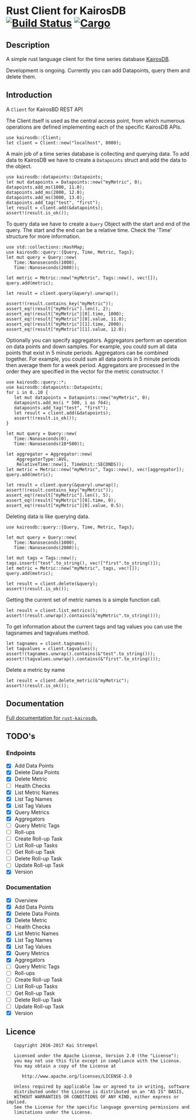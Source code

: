 # Rust Client for KairosDB &emsp; [![Build Status](https://api.travis-ci.org/kstrempel/rust-kairosdb.svg?branch=master)](https://travis-ci.org/kstrempel/rust-kairosdb) [![Cargo](https://img.shields.io/crates/v/kairosdb.svg)](https://crates.io/crates/kairosdb)

## Description

A simple rust language client for the time series database [KairosDB](http://kairosdb.github.io/).

Development is ongoing. Currently you can add Datapoints, query them and delete them.

## Introduction


A `Client` for KairosBD REST API

The Client itself is used as the central access point, from which
numerous operations are defined implementing each of the specific
KairosDB APIs.

```
use kairosdb::Client;
let client = Client::new("localhost", 8080);
```

A main job of a time series database is collecting and querying data.
To add data to KairosDB we have to create a `Datapoints` struct and add
the data to the object.

```
use kairosdb::datapoints::Datapoints;
let mut datapoints = Datapoints::new("myMetric", 0);
datapoints.add_ms(1000, 11.0);
datapoints.add_ms(2000, 12.0);
datapoints.add_ms(3000, 13.0);
datapoints.add_tag("test", "first");
let result = client.add(&datapoints);
assert!(result.is_ok());
```

To query data we have to create a `Query` Object with the start and end
of the query. The start and the end can be a relative time. Check the
'Time' structure for more information.

```
use std::collections::HashMap;
use kairosdb::query::{Query, Time, Metric, Tags};
let mut query = Query::new(
   Time::Nanoseconds(1000),
   Time::Nanoseconds(2000));

let metric = Metric::new("myMetric", Tags::new(), vec![]);
query.add(metric);

let result = client.query(&query).unwrap();

assert!(result.contains_key("myMetric"));
assert_eq!(result["myMetric"].len(), 2);
assert_eq!(result["myMetric"][0].time, 1000);
assert_eq!(result["myMetric"][0].value, 11.0);
assert_eq!(result["myMetric"][1].time, 2000);
assert_eq!(result["myMetric"][1].value, 12.0);
```

Optionally you can specify aggregators. Aggregators perform an operation on data
points and down samples. For example, you could sum all data points that exist in
5 minute periods. Aggregators can be combined together. For example, you could
sum all data points in 5 minute periods then average them for a week period.
Aggregators are processed in the order they are specified in the vector for the
metric constructor.
!
```
use kairosdb::query::*;
use kairosdb::datapoints::Datapoints;
for i in 0..10 {
   let mut datapoints = Datapoints::new("myMetric", 0);
   datapoints.add_ms(i * 500, i as f64);
   datapoints.add_tag("test", "first");
   let result = client.add(&datapoints);
   assert!(result.is_ok());
}

let mut query = Query::new(
   Time::Nanoseconds(0),
   Time::Nanoseconds(10*500));

let aggregator = Aggregator::new(
    AggregatorType::AVG,
    RelativeTime::new(1, TimeUnit::SECONDS));
let metric = Metric::new("myMetric", Tags::new(), vec![aggregator]);
query.add(metric);

let result = client.query(&query).unwrap();
assert!(result.contains_key("myMetric"));
assert_eq!(result["myMetric"].len(), 5);
assert_eq!(result["myMetric"][0].time, 0);
assert_eq!(result["myMetric"][0].value, 0.5);
```

Deleting data is like querying data.

```
use kairosdb::query::{Query, Time, Metric, Tags};

let mut query = Query::new(
   Time::Nanoseconds(1000),
   Time::Nanoseconds(2000));

let mut tags = Tags::new();
tags.insert("test".to_string(), vec!["first".to_string()]);
let metric = Metric::new("myMetric", tags, vec![]);
query.add(metric);

let result = client.delete(&query);
assert!(result.is_ok());
```

Getting the current set of metric names is a simple
function call.

```
let result = client.list_metrics();
assert!(result.unwrap().contains(&"myMetric".to_string()));
```

To get information about the current tags and tag values you
can use the tagsnames and tagvalues method.

```
let tagnames = client.tagnames();
let tagvalues = client.tagvalues();
assert!(tagnames.unwrap().contains(&"test".to_string()));
assert!(tagvalues.unwrap().contains(&"first".to_string()));
```
Delete a metric by name

```
let result = client.delete_metric(&"myMetric");
assert!(result.is_ok());
```


## Documentation

[Full documentation for `rust-kairosdb`.](https://kstrempel.github.io/rust-kairosdb/kairosdb/index.html)

## TODO's

### Endpoints

- [x] Add Data Points
- [x] Delete Data Points
- [x] Delete Metric
- [ ] Health Checks
- [x] List Metric Names
- [x] List Tag Names
- [x] List Tag Values
- [x] Query Metrics
- [x] Aggregators
- [ ] Query Metric Tags
- [ ] Roll-ups
- [ ] Create Roll-up Task
- [ ] List Roll-up Tasks
- [ ] Get Roll-up Task
- [ ] Delete Roll-up Task
- [ ] Update Roll-up Task
- [x] Version

### Documentation

- [x] Overview
- [x] Add Data Points
- [x] Delete Data Points
- [x] Delete Metric
- [ ] Health Checks
- [x] List Metric Names
- [x] List Tag Names
- [x] List Tag Values
- [x] Query Metrics
- [x] Aggregators
- [ ] Query Metric Tags
- [ ] Roll-ups
- [ ] Create Roll-up Task
- [ ] List Roll-up Tasks
- [ ] Get Roll-up Task
- [ ] Delete Roll-up Task
- [ ] Update Roll-up Task
- [x] Version

## Licence

```
   Copyright 2016-2017 Kai Strempel

   Licensed under the Apache License, Version 2.0 (the "License");
   you may not use this file except in compliance with the License.
   You may obtain a copy of the License at

      http://www.apache.org/licenses/LICENSE-2.0

   Unless required by applicable law or agreed to in writing, software
   distributed under the License is distributed on an "AS IS" BASIS,
   WITHOUT WARRANTIES OR CONDITIONS OF ANY KIND, either express or implied.
   See the License for the specific language governing permissions and
   limitations under the License.
```
